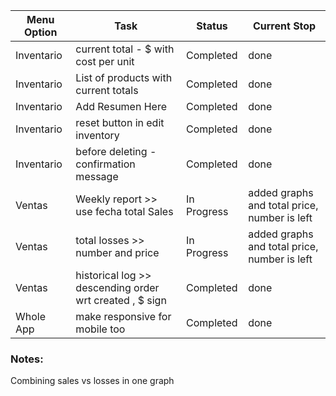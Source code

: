 | Menu Option | Task                                                    | Status      | Current Stop                                 |
| ----------- | ------------------------------------------------------- | ----------- | -------------------------------------------- |
| Inventario  | current total - $ with cost per unit                    | Completed   | done                                         |
| Inventario  | List of products with current totals                    | Completed   | done                                         |
| Inventario  | Add Resumen Here                                        | Completed   | done                                         |
| Inventario  | reset button in edit inventory                          | Completed   | done                                         |
| Inventario  | before deleting - confirmation message                  | Completed   | done                                         |
| Ventas      | Weekly report >> use fecha total Sales                  | In Progress | added graphs and total price, number is left |
| Ventas      | total losses >> number and price                        | In Progress | added graphs and total price, number is left |
| Ventas      | historical log >> descending order wrt created , $ sign | Completed   | done                                         |
| Whole App   | make responsive for mobile too                          | Completed   | done                                         |

### Notes: 
Combining sales vs losses in one graph

